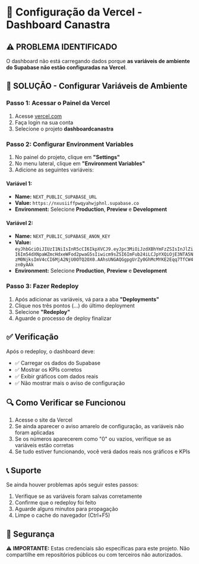 # 🚀 Configuração da Vercel - Dashboard Canastra

## ⚠️ PROBLEMA IDENTIFICADO

O dashboard não está carregando dados porque **as variáveis de ambiente do Supabase não estão configuradas na Vercel**.

## 🔧 SOLUÇÃO - Configurar Variáveis de Ambiente

### Passo 1: Acessar o Painel da Vercel
1. Acesse [vercel.com](https://vercel.com)
2. Faça login na sua conta
3. Selecione o projeto **dashboardcanastra**

### Passo 2: Configurar Environment Variables
1. No painel do projeto, clique em **"Settings"**
2. No menu lateral, clique em **"Environment Variables"**
3. Adicione as seguintes variáveis:

#### Variável 1:
- **Name:** `NEXT_PUBLIC_SUPABASE_URL`
- **Value:** `https://nxusiiffpwqyahwjphnl.supabase.co`
- **Environment:** Selecione **Production**, **Preview** e **Development**

#### Variável 2:
- **Name:** `NEXT_PUBLIC_SUPABASE_ANON_KEY`
- **Value:** `eyJhbGciOiJIUzI1NiIsInR5cCI6IkpXVCJ9.eyJpc3MiOiJzdXBhYmFzZSIsInJlZiI6Im54dXNpaWZmcHdxeWFod2pwaG5sIiwicm9sZSI6ImFub24iLCJpYXQiOjE3NTA5NzM0NjksImV4cCI6MjA2NjU0OTQ2OX0.AAhsUNGAQGgpgUrZy0GhMcMYKE2Eqq7TfCW4zn0yAAk`
- **Environment:** Selecione **Production**, **Preview** e **Development**

### Passo 3: Fazer Redeploy
1. Após adicionar as variáveis, vá para a aba **"Deployments"**
2. Clique nos três pontos (...) do último deployment
3. Selecione **"Redeploy"**
4. Aguarde o processo de deploy finalizar

## ✅ Verificação

Após o redeploy, o dashboard deve:
- ✅ Carregar os dados do Supabase
- ✅ Mostrar os KPIs corretos
- ✅ Exibir gráficos com dados reais
- ✅ Não mostrar mais o aviso de configuração

## 🔍 Como Verificar se Funcionou

1. Acesse o site da Vercel
2. Se ainda aparecer o aviso amarelo de configuração, as variáveis não foram aplicadas
3. Se os números aparecerem como "0" ou vazios, verifique se as variáveis estão corretas
4. Se tudo estiver funcionando, você verá dados reais nos gráficos e KPIs

## 📞 Suporte

Se ainda houver problemas após seguir estes passos:
1. Verifique se as variáveis foram salvas corretamente
2. Confirme que o redeploy foi feito
3. Aguarde alguns minutos para propagação
4. Limpe o cache do navegador (Ctrl+F5)

## 🔐 Segurança

⚠️ **IMPORTANTE:** Estas credenciais são específicas para este projeto. Não compartilhe em repositórios públicos ou com terceiros não autorizados.